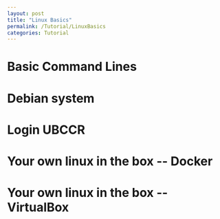 ```yaml
---
layout: post
title: "Linux Basics"
permalink: /Tutorial/LinuxBasics
categories: Tutorial
---
```


# Basic Command Lines

# Debian system

# Login UBCCR

# Your own linux in the box -- Docker

# Your own linux in the box -- VirtualBox
